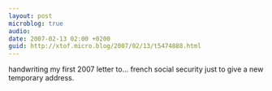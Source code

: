 ```yaml
---
layout: post
microblog: true
audio: 
date: 2007-02-13 02:00 +0200
guid: http://xtof.micro.blog/2007/02/13/t5474888.html
---
```

handwriting my first 2007 letter to... french social security just to give a new temporary address.
